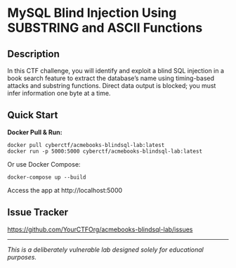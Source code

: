 # MySQL Blind Injection Using SUBSTRING and ASCII Functions

## Description
In this CTF challenge, you will identify and exploit a blind SQL injection in a book search feature to extract the database’s name using timing-based attacks and substring functions. Direct data output is blocked; you must infer information one byte at a time.

## Quick Start
**Docker Pull & Run:**

```
docker pull cyberctf/acmebooks-blindsql-lab:latest
docker run -p 5000:5000 cyberctf/acmebooks-blindsql-lab:latest
```

Or use Docker Compose:

```
docker-compose up --build
```

Access the app at http://localhost:5000

## Issue Tracker
https://github.com/YourCTFOrg/acmebooks-blindsql-lab/issues

---
*This is a deliberately vulnerable lab designed solely for educational purposes.* 